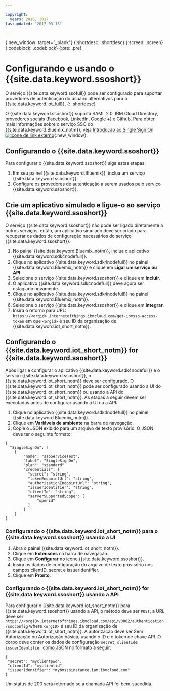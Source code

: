 ```yaml
---

copyright:
  years: 2016, 2017
lastupdated: "2017-03-13"

---
```


{:new_window: target="\_blank"}
{:shortdesc: .shortdesc}
{:screen: .screen}
{:codeblock: .codeblock}
{:pre: .pre}

# Configurando e usando o {{site.data.keyword.ssoshort}}

O serviço {{site.data.keyword.ssofull}} pode ser configurado para suportar provedores de autenticação do usuário alternativos para o {{site.data.keyword.iot_full}}.
{: .shortdesc}

O {{site.data.keyword.ssoshort}} suporta SAML 2.0, IBM Cloud Directory, provedores sociais (Facebook, LinkedIn, Google +) e Github. Para obter mais informações sobre o serviço SSO do {{site.data.keyword.Bluemix_notm}}, veja [Introdução ao Single Sign On ![Ícone de link externo](../../icons/launch-glyph.svg)](https://console.{DomainName}/docs/services/SingleSignOn/index.html){:new_window}.

## Configurando o {{site.data.keyword.ssoshort}}

Para configurar o {{site.data.keyword.ssoshort}} siga estas etapas:

1. Em seu painel {{site.data.keyword.Bluemix}}, inclua um serviço {{site.data.keyword.ssoshort}}.
2. Configure os provedores de autenticação a serem usados pelo serviço {{site.data.keyword.ssoshort}}.

## Crie um aplicativo simulado e ligue-o ao serviço {{site.data.keyword.ssoshort}}

O serviço {{site.data.keyword.ssoshort}} não pode ser ligado diretamente a outros serviços, então, um aplicativo simulado deve ser criado para recuperar os dados de configuração necessários do serviço {{site.data.keyword.ssoshort}}.

1. No painel {{site.data.keyword.Bluemix_notm}}, inclua o aplicativo {{site.data.keyword.sdk4nodefull}}.
2. Clique no aplicativo {{site.data.keyword.sdk4nodefull}} no painel {{site.data.keyword.Bluemix_notm}} e clique em **Ligar um serviço ou API**.
3. Selecione o serviço {{site.data.keyword.ssoshort}} e clique em **Incluir**.
4. O aplicativo {{site.data.keyword.sdk4nodefull}} deve agora ser estagiado novamente.
5. Clique no aplicativo {{site.data.keyword.sdk4nodefull}} no painel {{site.data.keyword.Bluemix_notm}}.
6. Selecione o serviço {{site.data.keyword.ssoshort}} e clique em **Integrar**.
7. Insira o retorno para URL:
`https://<orgid>.internetofthings.ibmcloud.com/get-ibmsso-access-token` em que `<orgid>` é seu ID da organização de {{site.data.keyword.iot_short_notm}}.

## Configurando o {{site.data.keyword.iot_short_notm}} for {{site.data.keyword.ssoshort}}

Após ligar e configurar o aplicativo {{site.data.keyword.sdk4nodefull}} e o serviço {{site.data.keyword.ssoshort}}, o {{site.data.keyword.iot_short_notm}} deve ser configurado. O {{site.data.keyword.iot_short_notm}} pode ser configurado usando a UI do {{site.data.keyword.iot_short_notm}} ou usando a API do {{site.data.keyword.iot_short_notm}}. As etapas a seguir devem ser executadas antes de configurar usando a UI ou a API:

1. Clique no aplicativo {{site.data.keyword.sdk4nodefull}} no painel {{site.data.keyword.Bluemix_notm}}.
2. Clique em **Variáveis de ambiente** na barra de navegação.
3. Copie o JSON exibido para um arquivo de texto provisório. O JSON deve ter o seguinte formato:
```
{
  "SingleSignOn": [
    {
        "name": "ssoServiceTest",
        "label": "SingleSignOn",
        "plan": "standard"
        "credentials": {
          "secret": "string",
          "tokenEndpointUrl": "string",
          "authorizationEndpointUrl": "string",
          "issuerIdentifier": "string",
          "clientId": "string",
          "serverSupportedScope": [
              "openid"
          ]
        }
    }
}
```

### Configurando o {{site.data.keyword.iot_short_notm}} para o {{site.data.keyword.ssoshort}} usando a UI

1. Abra o painel {{site.data.keyword.iot_short_notm}}.
2. Clique em **Extensões** na barra de navegação.
3. Clique em **Configurar** no ícone {{site.data.keyword.ssoshort}}.
4. Insira os dados de configuração do arquivo de texto provisório nos campos clientID, secret e issuerIdentifier.
5. Clique em **Pronto**.

### Configurando o {{site.data.keyword.iot_short_notm}} for {{site.data.keyword.ssoshort}} usando a API

Para configurar o {{site.data.keyword.iot_short_notm}} para
{{site.data.keyword.ssoshort}} usando a API, o método deve ser
`POST`, a URL deve ser `https://<orgID>.internetofthings.ibmcloud.com/api/v0002/authentication/ssoconfig` where `<orgID>` é seu ID da organização de {{site.data.keyword.iot_short_notm}}. A autorização deve ser Sem Autorização ou Autorização básica, usando o ID e o token de chave API. O corpo deve conter os dados de configuração `secret`, `clientId`e `issuerIdentifier` como JSON no formato a seguir:
```
{
 "secret": "myclientpwd",
 "clientId": "myclientid",
 "issuerIdentifier": "mybmssoinstance.iam.ibmcloud.com"
}
```

Um status de 200 será retornado se a chamada API foi bem-sucedida.
